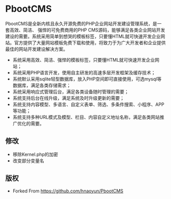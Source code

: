 # PbootCMS
PbootCMS是全新内核且永久开源免费的PHP企业网站开发建设管理系统，是一套高效、简洁、 强悍的可免费商用的PHP CMS源码，能够满足各类企业网站开发建设的需要。系统采用简单到想哭的模板标签，只要懂HTML就可快速开发企业网站。官方提供了大量网站模板免费下载和使用，将致力于为广大开发者和企业提供最佳的网站开发建设解决方案。
- 系统采用高效、简洁、强悍的模板标签，只要懂HTML就可快速开发企业网站；
- 系统采用PHP语言开发，使用自主研发的高速多层开发框架及缓存技术；
- 系统默认采用sqlite轻型数据库，放入PHP空间即可直接使用，可选mysql等数据库，满足各类存储需求；
- 系统采用响应式管理后台，满足各类设备随时管理的需要；
- 系统支持后台在线升级，满足系统及时升级更新的需要；
- 系统支持内容模型、多语言、自定义表单、筛选、多条件搜索、小程序、APP等功能；
- 系统支持多种URL模式及模型、栏目、内容自定义地址名称，满足各类网站推广优化的需要。

## 修改
- 移除Kernel.php的加密
- 改变部分变量名

## 版权
- Forked From https://github.com/hnaoyun/PbootCMS
